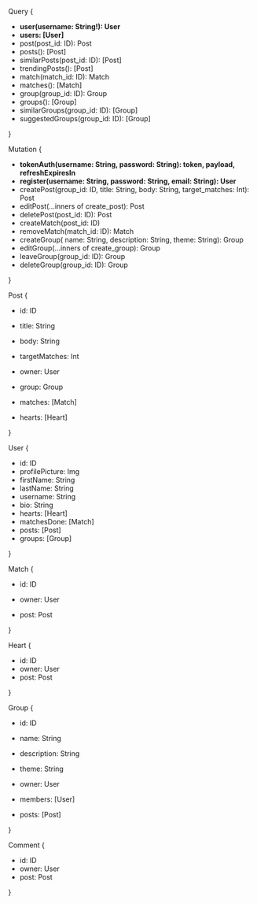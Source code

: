 Query {

* **user(username: String!): User**
* **users: [User]**
* post(post_id: ID): Post 
* posts(): [Post]
* similarPosts(post_id: ID): [Post]
* trendingPosts(): [Post]
* match(match_id: ID): Match
* matches(): [Match]
* group(group_id: ID): Group 
* groups(): [Group]
* similarGroups(group_id: ID): [Group]
* suggestedGroups(group_id: ID): [Group]

}

Mutation {

* **tokenAuth(username: String, password: String): token, payload, refreshExpiresIn**
* **register(username: String, password: String, email: String): User** 
* createPost(group_id: ID, title: String, body: String, target_matches: Int): Post  
* editPost(...inners of create_post): Post 
* deletePost(post_id: ID): Post 
* createMatch(post_id: ID)
* removeMatch(match_id: ID): Match 
* createGroup( name: String, description: String, theme: String): Group 
* editGroup(...inners of create_group): Group 
* leaveGroup(group_id: ID): Group
* deleteGroup(group_id: ID): Group

}

Post {

* id: ID 
* title: String 
* body: String 
* targetMatches: Int 

* owner: User 
* group: Group 

* matches: [Match]
* hearts: [Heart]

}

User {

* id: ID 
* profilePicture: Img 
* firstName: String 
* lastName: String 
* username: String  
* bio: String 
* hearts: [Heart]
* matchesDone: [Match]
* posts: [Post]
* groups: [Group]

}

Match {

* id: ID 

* owner: User 

* post: Post

}

Heart {

* id: ID
* owner: User
* post: Post 

}

Group {

* id: ID 
* name: String
* description: String 
* theme: String 

* owner: User 
* members: [User]
* posts: [Post]

}

Comment {

* id: ID
* owner: User
* post: Post 

}